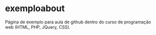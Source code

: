# exemploabout
Página de exemplo para aula de github dentro do curso de programação web (HTML, PHP, JQuery, CSS).
